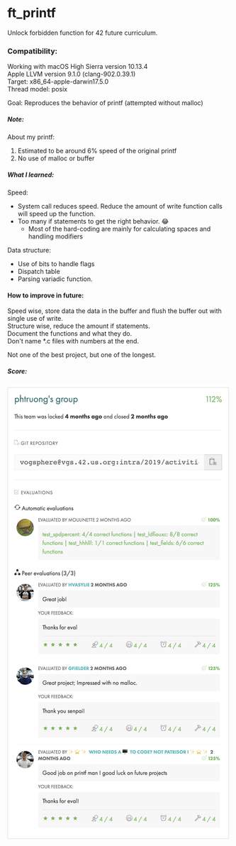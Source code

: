 # ft_printf
Unlock forbidden function for 42 future curriculum.

### Compatibility:
Working with macOS High Sierra version 10.13.4\
Apple LLVM version 9.1.0 (clang-902.0.39.1)\
Target: x86_64-apple-darwin17.5.0\
Thread model: posix

Goal: Reproduces the behavior of printf (attempted without malloc)

##### Note:
About my printf:

1. Estimated to be around 6% speed of the original printf
2. No use of malloc or buffer

##### What I learned:

Speed:
* System call reduces speed. Reduce the amount of write function calls will speed up the function.
* Too many if statements to get the right behavior. 😂
  * Most of the hard-coding are mainly for calculating spaces and handling modifiers

Data structure:
* Use of bits to handle flags
* Dispatch table
* Parsing variadic function.

#### How to improve in future:

Speed wise, store data the data in the buffer and flush the buffer out with single use of write.\
Structure wise, reduce the amount if statements.\
Document the functions and what they do.\
Don't name \*.c files with numbers at the end.

Not one of the best project, but one of the longest.
##### Score:
![](images/printf_score.png)
